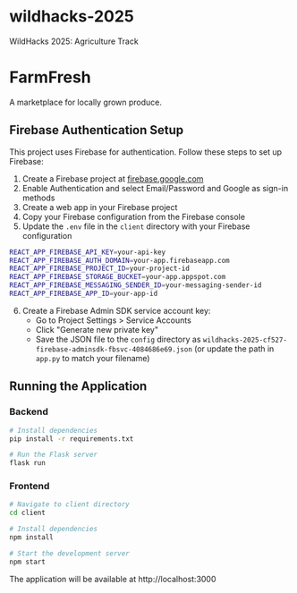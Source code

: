 # wildhacks-2025
WildHacks 2025: Agriculture Track

# FarmFresh

A marketplace for locally grown produce.

## Firebase Authentication Setup

This project uses Firebase for authentication. Follow these steps to set up Firebase:

1. Create a Firebase project at [firebase.google.com](https://firebase.google.com)
2. Enable Authentication and select Email/Password and Google as sign-in methods
3. Create a web app in your Firebase project
4. Copy your Firebase configuration from the Firebase console
5. Update the `.env` file in the `client` directory with your Firebase configuration

```bash
REACT_APP_FIREBASE_API_KEY=your-api-key
REACT_APP_FIREBASE_AUTH_DOMAIN=your-app.firebaseapp.com
REACT_APP_FIREBASE_PROJECT_ID=your-project-id
REACT_APP_FIREBASE_STORAGE_BUCKET=your-app.appspot.com
REACT_APP_FIREBASE_MESSAGING_SENDER_ID=your-messaging-sender-id
REACT_APP_FIREBASE_APP_ID=your-app-id
```

6. Create a Firebase Admin SDK service account key:
   - Go to Project Settings > Service Accounts
   - Click "Generate new private key"
   - Save the JSON file to the `config` directory as `wildhacks-2025-cf527-firebase-adminsdk-fbsvc-4084686e69.json` (or update the path in `app.py` to match your filename)

## Running the Application

### Backend

```bash
# Install dependencies
pip install -r requirements.txt

# Run the Flask server
flask run
```

### Frontend

```bash
# Navigate to client directory
cd client

# Install dependencies
npm install

# Start the development server
npm start
```

The application will be available at http://localhost:3000
